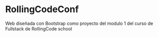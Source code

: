 # RollingCodeConf
Web diseñada con Bootstrap como proyecto del modulo 1 del curso de Fullstack de RollingCode school

